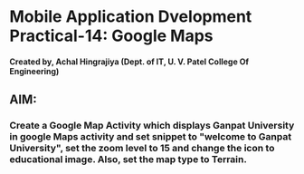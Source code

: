 # Mobile Application Dvelopment Practical-14: Google Maps
#### Created by, Achal Hingrajiya (Dept. of IT, U. V. Patel College Of Engineering)

## AIM: 
### Create a Google Map Activity which displays Ganpat University in google Maps activity and set snippet to "welcome to Ganpat University", set the zoom level to 15 and change the icon to educational image. Also, set the map type to Terrain.
